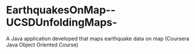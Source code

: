 # EarthquakesOnMap--UCSDUnfoldingMaps-
A Java application developed that maps earthquake data on map (Coursera Java Object Oriented Course)
